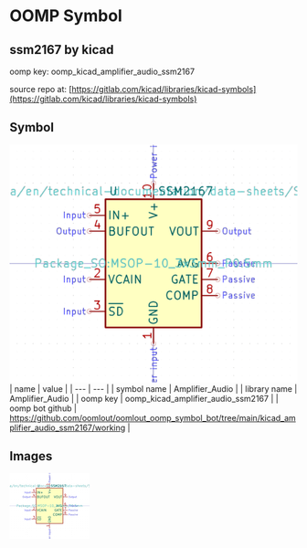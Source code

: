 # OOMP Symbol  
## ssm2167  by kicad  
  
oomp key: oomp_kicad_amplifier_audio_ssm2167  
  
source repo at: [https://gitlab.com/kicad/libraries/kicad-symbols](https://gitlab.com/kicad/libraries/kicad-symbols)  
## Symbol  
  
[![working.png](working_600.png)](working.png)  
| name | value | 
| --- | --- | 
| symbol name | Amplifier_Audio | 
| library name | Amplifier_Audio | 
| oomp key | oomp_kicad_amplifier_audio_ssm2167 | 
| oomp bot github | https://github.com/oomlout/oomlout_oomp_symbol_bot/tree/main/kicad_amplifier_audio_ssm2167/working | 
## Images  
  
[![working.png](working_140.png)](working.png)  
